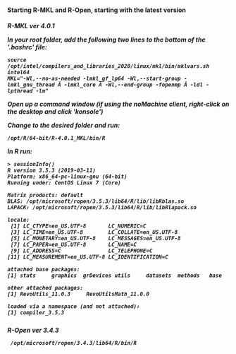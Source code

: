 
<h4> Starting R-MKL and R-Open, starting with the latest version

<h5> R-MKL ver 4.0.1

In your root folder, add the following two lines to the bottom of the '.bashrc' file: 

    source /opt/intel/compilers_and_libraries_2020/linux/mkl/bin/mklvars.sh intel64
    MKL="-Wl,--no-as-needed -lmkl_gf_lp64 -Wl,--start-group -lmkl_gnu_thread Â -lmkl_core Â -Wl,--end-group -fopenmp Â -ldl -lpthread -lm"
    
Open up a command window (if using the noMachine client, right-click on the desktop and click 'konsole')   

Change to the desired folder and run:

    /opt/R/64-bit/R-4.0.1_MKL/bin/R

  
In R run:

    > sessionInfo()
    R version 3.5.3 (2019-03-11)
    Platform: x86_64-pc-linux-gnu (64-bit)
    Running under: CentOS Linux 7 (Core)
    
    Matrix products: default
    BLAS: /opt/microsoft/ropen/3.5.3/lib64/R/lib/libRblas.so
    LAPACK: /opt/microsoft/ropen/3.5.3/lib64/R/lib/libRlapack.so
    
    locale:
     [1] LC_CTYPE=en_US.UTF-8       LC_NUMERIC=C              
     [3] LC_TIME=en_US.UTF-8        LC_COLLATE=en_US.UTF-8    
     [5] LC_MONETARY=en_US.UTF-8    LC_MESSAGES=en_US.UTF-8   
     [7] LC_PAPER=en_US.UTF-8       LC_NAME=C                 
     [9] LC_ADDRESS=C               LC_TELEPHONE=C            
    [11] LC_MEASUREMENT=en_US.UTF-8 LC_IDENTIFICATION=C       
    
    attached base packages:
    [1] stats     graphics  grDevices utils     datasets  methods   base     
    
    other attached packages:
    [1] RevoUtils_11.0.3     RevoUtilsMath_11.0.0
    
    loaded via a namespace (and not attached):
    [1] compiler_3.5.3






<h5> R-Open ver 3.4.3

     /opt/microsoft/ropen/3.4.3/lib64/R/bin/R
